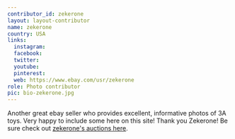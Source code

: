```yaml
---
contributor_id: zekerone
layout: layout-contributor
name: zekerone
country: USA
links:
  instagram:
  facebook: 
  twitter: 
  youtube:
  pinterest: 
  web: https://www.ebay.com/usr/zekerone
role: Photo contributor
pic: bio-zekerone.jpg
---
```

Another great ebay seller who provides excellent, informative photos of 3A toys. Very happy to include some here on this site! Thank you Zekerone! Be sure check out <a href="https://www.ebay.com/usr/zekerone" target="_blank">zekerone's auctions here</a>.